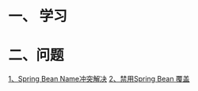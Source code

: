 # 一、 学习

# 二、问题
[1、Spring Bean Name冲突解决](https://github.com/wmenjoy/awesome-knowleges/blob/master/java/spring/spring-boot/problems/spring-bean-name-conflict-solved.md)
[2、禁用Spring Bean 覆盖](http://www.it1352.com/994635.html)

